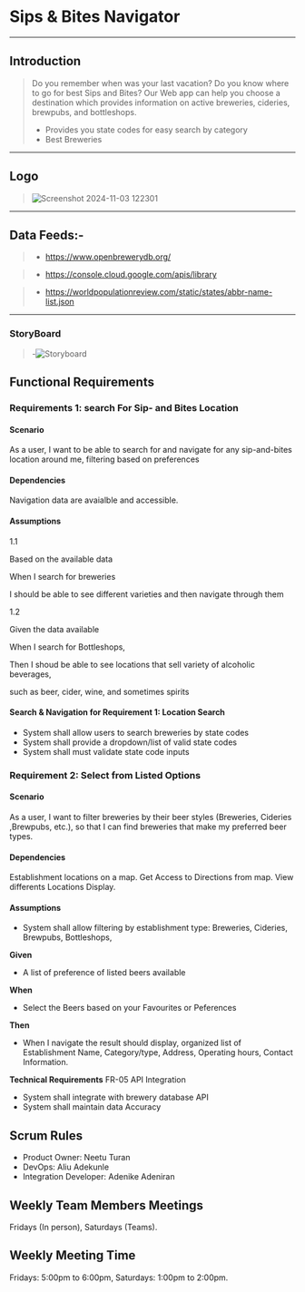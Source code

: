 # Sips & Bites Navigator
---
>
## Introduction
>Do you remember when was your last vacation? Do you know where to go for best Sips and Bites? Our Web app can help you choose a destination which provides information on active breweries, cideries, brewpubs, and bottleshops.
>
>- Provides you state codes for easy search by category  
>- Best Breweries
---
## Logo
> ![Screenshot 2024-11-03 122301](https://github.com/user-attachments/assets/e7e3dce8-badd-488f-a36f-8d08eb9c27f8) <Sips and Bites Navigator logo letter color is white with a green background and says Sips and Bites>
---

## Data Feeds:-

>- <Brewery Data Source>https://www.openbrewerydb.org/

>- <google api> https://console.cloud.google.com/apis/library 

>- <US States Data>https://worldpopulationreview.com/static/states/abbr-name-list.json
---
### StoryBoard


>-![Storyboard](https://github.com/user-attachments/assets/ee1bb48c-fa26-4086-8a49-0534a7624594)

## Functional Requirements 

### Requirements 1: search For Sip- and Bites Location

#### Scenario

As a user, I want to be able to search for and navigate for any sip-and-bites location around me, filtering based on preferences 

#### Dependencies

Navigation data are avaialble and accessible.

#### Assumptions

1.1

Based on the available data

When I search for breweries

I should be able to see different varieties and then navigate through them

1.2

Given the data available

When I search for Bottleshops, 

Then I shoud be able to see locations that sell variety of alcoholic beverages,

such as beer, cider, wine, and sometimes spirits

#### Search & Navigation for Requirement 1: Location Search
- System shall allow users to search breweries by state codes
- System shall provide a dropdown/list of valid state codes
- System shall must validate state code inputs

###  Requirement 2: Select from Listed Options 

#### Scenario

As a user, I want to filter breweries by their beer styles (Breweries, Cideries ,Brewpubs, etc.), so that I can find breweries that make my preferred beer types.

#### Dependencies
Establishment locations on a map.
Get Access to Directions from map.
View differents Locations Display.

#### Assumptions
- System shall allow filtering by establishment type: 
   Breweries,
   Cideries,
   Brewpubs,
   Bottleshops,

**Given**
- A list of preference of listed beers available
     
**When**  
- Select the Beers based on your Favourites or Peferences

**Then** 
- When I navigate the result should display, organized list of Establishment Name, Category/type, Address, Operating hours, Contact Information.


**Technical Requirements** FR-05 API Integration
- System shall integrate with brewery database API
- System shall maintain data Accuracy

## Scrum Rules
- Product Owner: Neetu Turan
- DevOps: Aliu Adekunle
- Integration Developer: Adenike Adeniran

## Weekly Team Members Meetings
Fridays (In person),
Saturdays (Teams).

 ## Weekly Meeting Time
 Fridays: 5:00pm to 6:00pm,
 Saturdays: 1:00pm to 2:00pm.
 
>  

